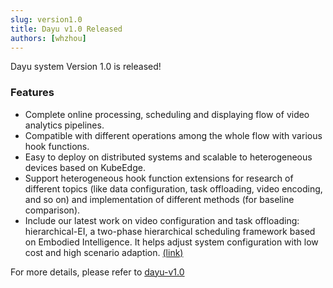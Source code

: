 ```yaml
---
slug: version1.0
title: Dayu v1.0 Released
authors: [whzhou]
---
```


Dayu system Version 1.0 is released!

### Features
- Complete online processing, scheduling and displaying flow of video analytics pipelines.
- Compatible with different operations among the whole flow with various hook functions.
- Easy to deploy on distributed systems and scalable to heterogeneous devices based on KubeEdge.
- Support heterogeneous hook function extensions for research of different topics (like data configuration, task offloading, video encoding, and so on) and implementation of different methods (for baseline comparison).
- Include our latest work on video configuration and task offloading: hierarchical-EI, a two-phase hierarchical scheduling framework based on Embodied Intelligence. It helps adjust system configuration with low cost and high scenario adaption.  [(link)](https://github.com/dayu-autostreamer/dayu/template/scheduler/hei.yaml)

For more details, please refer to [dayu-v1.0](https://github.com/dayu-autostreamer/dayu/releases/tag/v1.0)
